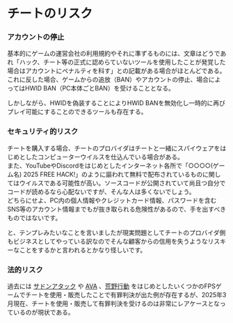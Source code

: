 # チートのリスク

### アカウントの停止
基本的にゲームの運営会社の利用規約やそれに準ずるものには、文章はどうであれ「ハック、チート等の正式に認めらていないツールを使用したことが発覚した場合はアカウントにペナルティを科す」との記載がある場合がほとんどである。  
これに反した場合、ゲームからの追放（BAN）やアカウントの停止、場合によってはHWID BAN（PC本体ごとBAN）を受けることとなる。  

しかしながら、HWIDを偽装することによりHWID BANを無効化し一時的に再びプレイ可能にすることのできるツールも存在する。

### セキュリティ的リスク
チートを購入する場合、チートのプロバイダはチートと一緒にスパイウェアをはじめとしたコンピューターウイルスを仕込んでいる場合がある。  
また、YouTubeやDiscordをはじめとしたインターネット各所で「○○○○(ゲーム名) 2025 FREE HACK!」のように謳われて無料で配布されているものに関してはウイルスである可能性が高い。ソースコードが公開されていて尚且つ自分でコードが読めるなら心配ないですが、そんな人は多くないでしょう。  
どちらにせよ、PC内の個人情報やクレジットカード情報、パスワードを含むSNS等のアカウント情報までもが抜き取られる危険性があるので、手を出すべきものではないです。

と、テンプレみたいなことを言いましたが現実問題としてチートのプロバイダ側もビジネスとしてやっている訳なのでそんな顧客からの信用を失うようなリスキーなことをするかと言われるとかなり怪しいです。

### 法的リスク
過去には [サドンアタック](https://www.4gamer.net/games/025/G002511/20140718097/) や [AVA](https://ava.pmang.jp/new_notices/1433?kind_index=6) 、[荒野行動](https://x.com/ginnan_0/status/1228922275446972417) をはじめとしたいくつかのFPSゲームでチートを使用・販売したことで有罪判決が出た例が存在するが、2025年3月現在、チートを使用・販売して有罪判決を受けるのは非常にレアケースとなっているのが現状である。